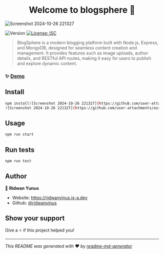 
<h1 align="center">Welcome to blogsphere 👋</h1>

![Screenshot 2024-10-26 221327](https://github.com/user-attachments/assets/55a94df1-b9f1-4e21-b4ad-27d22c2ae1b8)


<p>
  <img alt="Version" src="https://img.shields.io/badge/version-1.0.0-blue.svg?cacheSeconds=2592000" />
  <a href="#" target="_blank">
    <img alt="License: ISC" src="https://img.shields.io/badge/License-ISC-yellow.svg" />
  </a>
</p>

> BlogSphere is a modern blogging platform built with Node.js, Express, and MongoDB, designed for seamless content creation and management. It provides features such as image uploads, author details, and RESTful API routes, making it easy for users to publish and explore dynamic content.

### ✨ [Demo](https://blog-spherex.onrender.com/)

## Install

```sh
npm install![Screenshot 2024-10-26 221327](https://github.com/user-attachments/assets/64c4140b-0bf3-4076-91a6-94e0d6ab7228)
![Screenshot 2024-10-26 221327](https://github.com/user-attachments/assets/c4123101-00b4-4e17-99f2-b4a6a8ec61bf)

```

## Usage

```sh
npm run start
```

## Run tests

```sh
npm run test
```

## Author

👤 **Ridwan Yunus**

* Website: https://ridwanyinus.is-a.dev
* Github: [@ridwanyinus](https://github.com/ridwanyinus)

## Show your support

Give a ⭐️ if this project helped you!

***
_This README was generated with ❤️ by [readme-md-generator](https://github.com/kefranabg/readme-md-generator)_
